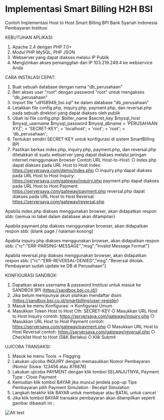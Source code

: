 # Implementasi Smart Billing H2H BSI
Contoh Implementasi Host to Host Smart Billing BPI Bank Syariah Indonesia Pembayaran Institusi

KEBUTUHAN APLIKASI:
1. Apache 2.4 dengan PHP 7.0+
2. Modul PHP MySQL, PHP JSON
3. Webserver yang dapat diakses melalui IP Publik
4. Mengizinkan akses pemanggilan dari IP 103.219.249.4 ke webservice Anda

CARA INSTALASI CEPAT:
1. Buat sebuah database dengan nama "db_perusahaan"
2. Beri akses user "root" dengan password "root" untuk mengakses "db_perusahaan"
3. Import file "u9158949_bsi.sql" ke dalam database "db_perusahaan"
4. Letakkan file config.php, inquiry.php, payment.php, dan reversal.php pada sebuah
direktori yang dapat diakses oleh publik
5. Ubah isi file config.php:
$biller_name $secret_key $mysql_host $mysql_username $mysql_password $mysql_dbname
= 'PERUSAHAAN XYZ'; = 'SECRET-KEY';
= 'localhost'; = 'root';
= 'root';
= 'db_perusahaan';
6. Tentukan sendiri SECRET-KEY untuk konfigurasi di sistem SmartBilling BPI
7. Pastikan berkas index.php, inquiry.php, payment.php, dan reversal.php diletakkan di suatu webserver yang dapat diakses melalui jaringan internet menggunakan browser
Contoh URL Host-to-Host:
○ index.php dapat diakses pada URL Host to Host Index:
https://serversaya.com/demo/index.php
○ inquiry.php dapat diakses pada URL Host to Host Inquiry:
https://serversaya.com/gateway/inquiry.php
payment.php dapat diakses pada URL Host to Host Payment:
https://serversaya.com/gateway/payment.php
reversal.php dapat diakses pada URL Host to Host Reversal:
https://serversaya.com/gateway/reversal.php

Apabila index.php diakses menggunakan browser, akan didapatkan respon sbb: 
{semua isi tabel dalam database akan ditampilan}

Apabila payment.php diakses menggunakan browser, akan didapatkan respon sbb: 
{blank page / halaman kosong}

Apabila inquiry.php diakses menggunakan browser, akan didapatkan respon sbb: 
{"rc":"ERR-PARSING-MESSAGE","msg":"Invalid Message Format"}

Apabila reversal.php diakses menggunakan browser, akan didapatkan respon sbb: 
{"rc":"ERR-REVERSAL-DENIED","msg":"Reversal ditolak. Pembayaran sudah update ke DB di Perusahaan"}

KONFIGURASI SANDBOX:
1. Dapatkan akses username & password Institusi untuk masuk ke SANDBOX BPI (https://sandbox.bpi.co.id/)
2. Jika belum mempunyai akun silahkan mendaftar disini (https://sandbox.bpi.co.id/smartbilling/user-register)
3. Masuk ke menu Konfigurasi -> Konfigurasi Umum 
4. Masukkan Token Host to Host Cth: SECRET-KEY
○ Masukkan URL Host to Host Inquiry
contoh: https://serversaya.com/gateway/inquiry.php
○ Masukkan URL Host to Host Payment
contoh: https://serversaya.com/gateway/payment.php
○ Masukkan URL Host to Host Reversal
contoh: https://serversaya.com/gateway/reversal.php
○ Checklist Host to Host (S&K Berlaku)
○ Klik Submit

UJICOBA TRANSAKSI:
1. Masuk ke menu Tools -> Flagging
2. Lakukan ujicoba INQUIRY dengan memasukkan Nomor Pembayaran (Nomor Siswa: 123456 atau 876876)
3. Lakukan ujicoba PAYMENT dengan klik tombol SELANJUTNYA, Payment Type : Close Payment
4. Kemudian klik tombol BAYAR jika muncul jendela pop-up Tipe Pembayaran pilih Payment Simulation : Receipt Simulation
5. Langkah terakhir klik BAYAR untuk membayar atau BATAL untuk cancel
6. Jika klik tombol BAYAR transaksi pembayaran akan ditampilkan seperti gambar dibawah ini :

![Alt text](https://user-images.githubusercontent.com/26053613/134060197-3433ee7a-3a61-4adc-aa0f-5134894890a6.png?raw=true "Transaksi Berhasil")
